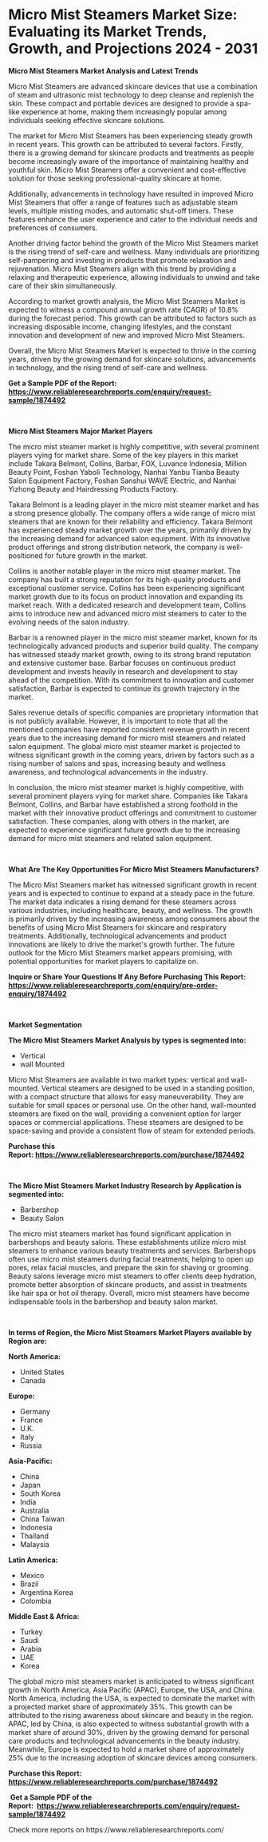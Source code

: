 <p><h1>Micro Mist Steamers Market Size: Evaluating its Market Trends, Growth, and Projections 2024 - 2031</h1></p><p><strong>Micro Mist Steamers Market Analysis and Latest Trends</strong></p>
<p><p>Micro Mist Steamers are advanced skincare devices that use a combination of steam and ultrasonic mist technology to deep cleanse and replenish the skin. These compact and portable devices are designed to provide a spa-like experience at home, making them increasingly popular among individuals seeking effective skincare solutions.</p><p>The market for Micro Mist Steamers has been experiencing steady growth in recent years. This growth can be attributed to several factors. Firstly, there is a growing demand for skincare products and treatments as people become increasingly aware of the importance of maintaining healthy and youthful skin. Micro Mist Steamers offer a convenient and cost-effective solution for those seeking professional-quality skincare at home.</p><p>Additionally, advancements in technology have resulted in improved Micro Mist Steamers that offer a range of features such as adjustable steam levels, multiple misting modes, and automatic shut-off timers. These features enhance the user experience and cater to the individual needs and preferences of consumers.</p><p>Another driving factor behind the growth of the Micro Mist Steamers market is the rising trend of self-care and wellness. Many individuals are prioritizing self-pampering and investing in products that promote relaxation and rejuvenation. Micro Mist Steamers align with this trend by providing a relaxing and therapeutic experience, allowing individuals to unwind and take care of their skin simultaneously.</p><p>According to market growth analysis, the Micro Mist Steamers Market is expected to witness a compound annual growth rate (CAGR) of 10.8% during the forecast period. This growth can be attributed to factors such as increasing disposable income, changing lifestyles, and the constant innovation and development of new and improved Micro Mist Steamers.</p><p>Overall, the Micro Mist Steamers Market is expected to thrive in the coming years, driven by the growing demand for skincare solutions, advancements in technology, and the rising trend of self-care and wellness.</p></p>
<p><strong>Get a Sample PDF of the Report:&nbsp; <a href="https://www.reliableresearchreports.com/enquiry/request-sample/1874492">https://www.reliableresearchreports.com/enquiry/request-sample/1874492</a></strong></p>
<p>&nbsp;</p>
<p><strong>Micro Mist Steamers Major Market Players</strong></p>
<p><p>The micro mist steamer market is highly competitive, with several prominent players vying for market share. Some of the key players in this market include Takara Belmont, Collins, Barbar, FOX, Luvance Indonesia, Million Beauty Point, Foshan Yaboli Technology, Nanhai Yanbu Tianba Beauty Salon Equipment Factory, Foshan Sanshui WAVE Electric, and Nanhai Yizhong Beauty and Hairdressing Products Factory.</p><p>Takara Belmont is a leading player in the micro mist steamer market and has a strong presence globally. The company offers a wide range of micro mist steamers that are known for their reliability and efficiency. Takara Belmont has experienced steady market growth over the years, primarily driven by the increasing demand for advanced salon equipment. With its innovative product offerings and strong distribution network, the company is well-positioned for future growth in the market.</p><p>Collins is another notable player in the micro mist steamer market. The company has built a strong reputation for its high-quality products and exceptional customer service. Collins has been experiencing significant market growth due to its focus on product innovation and expanding its market reach. With a dedicated research and development team, Collins aims to introduce new and advanced micro mist steamers to cater to the evolving needs of the salon industry.</p><p>Barbar is a renowned player in the micro mist steamer market, known for its technologically advanced products and superior build quality. The company has witnessed steady market growth, owing to its strong brand reputation and extensive customer base. Barbar focuses on continuous product development and invests heavily in research and development to stay ahead of the competition. With its commitment to innovation and customer satisfaction, Barbar is expected to continue its growth trajectory in the market.</p><p>Sales revenue details of specific companies are proprietary information that is not publicly available. However, it is important to note that all the mentioned companies have reported consistent revenue growth in recent years due to the increasing demand for micro mist steamers and related salon equipment. The global micro mist steamer market is projected to witness significant growth in the coming years, driven by factors such as a rising number of salons and spas, increasing beauty and wellness awareness, and technological advancements in the industry.</p><p>In conclusion, the micro mist steamer market is highly competitive, with several prominent players vying for market share. Companies like Takara Belmont, Collins, and Barbar have established a strong foothold in the market with their innovative product offerings and commitment to customer satisfaction. These companies, along with others in the market, are expected to experience significant future growth due to the increasing demand for micro mist steamers and related salon equipment.</p></p>
<p>&nbsp;</p>
<p><strong>What Are The Key Opportunities For Micro Mist Steamers Manufacturers?</strong></p>
<p><p>The Micro Mist Steamers market has witnessed significant growth in recent years and is expected to continue to expand at a steady pace in the future. The market data indicates a rising demand for these steamers across various industries, including healthcare, beauty, and wellness. The growth is primarily driven by the increasing awareness among consumers about the benefits of using Micro Mist Steamers for skincare and respiratory treatments. Additionally, technological advancements and product innovations are likely to drive the market's growth further. The future outlook for the Micro Mist Steamers market appears promising, with potential opportunities for market players to capitalize on.</p></p>
<p><strong>Inquire or Share Your Questions If Any Before Purchasing This Report: <a href="https://www.reliableresearchreports.com/enquiry/pre-order-enquiry/1874492">https://www.reliableresearchreports.com/enquiry/pre-order-enquiry/1874492</a></strong></p>
<p>&nbsp;</p>
<p><strong>Market Segmentation</strong></p>
<p><strong>The Micro Mist Steamers Market Analysis by types is segmented into:</strong></p>
<p><ul><li>Vertical</li><li>wall Mounted</li></ul></p>
<p><p>Micro Mist Steamers are available in two market types: vertical and wall-mounted. Vertical steamers are designed to be used in a standing position, with a compact structure that allows for easy maneuverability. They are suitable for small spaces or personal use. On the other hand, wall-mounted steamers are fixed on the wall, providing a convenient option for larger spaces or commercial applications. These steamers are designed to be space-saving and provide a consistent flow of steam for extended periods.</p></p>
<p><strong>Purchase this Report:&nbsp;<a href="https://www.reliableresearchreports.com/purchase/1874492">https://www.reliableresearchreports.com/purchase/1874492</a></strong></p>
<p>&nbsp;</p>
<p><strong>The Micro Mist Steamers Market Industry Research by Application is segmented into:</strong></p>
<p><ul><li>Barbershop</li><li>Beauty Salon</li></ul></p>
<p><p>The micro mist steamers market has found significant application in barbershops and beauty salons. These establishments utilize micro mist steamers to enhance various beauty treatments and services. Barbershops often use micro mist steamers during facial treatments, helping to open up pores, relax facial muscles, and prepare the skin for shaving or grooming. Beauty salons leverage micro mist steamers to offer clients deep hydration, promote better absorption of skincare products, and assist in treatments like hair spa or hot oil therapy. Overall, micro mist steamers have become indispensable tools in the barbershop and beauty salon market.</p></p>
<p>&nbsp;</p>
<p><strong>In terms of Region, the Micro Mist Steamers Market Players available by Region are:</strong></p>
<p>
    <p> <strong> North America: </strong>
        <ul>
            <li>United States</li>
            <li>Canada</li>
        </ul>
        </p> 
    <p> <strong> Europe: </strong>
        <ul>
            <li>Germany</li>
            <li>France</li>
            <li>U.K.</li>
            <li>Italy</li>
            <li>Russia</li>
        </ul>
        </p> 
    <p> <strong> Asia-Pacific: </strong>
        <ul>
            <li>China</li>
            <li>Japan</li>
            <li>South Korea</li>
            <li>India</li>
            <li>Australia</li>
            <li>China Taiwan</li>
            <li>Indonesia</li>
            <li>Thailand</li>
            <li>Malaysia</li>
        </ul>
        </p> 
    <p> <strong> Latin America: </strong>
        <ul>
            <li>Mexico</li>
            <li>Brazil</li>
            <li>Argentina Korea</li>
            <li>Colombia</li>
        </ul>
        </p> 
    <p> <strong> Middle East & Africa: </strong>
        <ul>
            <li>Turkey</li>
            <li>Saudi</li>
            <li>Arabia</li>
            <li>UAE</li>
            <li>Korea</li>
        </ul>
    </p>
    </p>
<p><p>The global micro mist steamers market is anticipated to witness significant growth in North America, Asia Pacific (APAC), Europe, the USA, and China. North America, including the USA, is expected to dominate the market with a projected market share of approximately 35%. This growth can be attributed to the rising awareness about skincare and beauty in the region. APAC, led by China, is also expected to witness substantial growth with a market share of around 30%, driven by the growing demand for personal care products and technological advancements in the beauty industry. Meanwhile, Europe is expected to hold a market share of approximately 25% due to the increasing adoption of skincare devices among consumers.</p></p>
<p><strong>Purchase this Report: <a href="https://www.reliableresearchreports.com/purchase/1874492">https://www.reliableresearchreports.com/purchase/1874492</a></strong></p>
<p>&nbsp;<strong>Get a Sample PDF of the Report:&nbsp;&nbsp;<a href="https://www.reliableresearchreports.com/enquiry/request-sample/1874492">https://www.reliableresearchreports.com/enquiry/request-sample/1874492</a></strong></p>
<p><strong></strong></p>
<p>Check more reports on https://www.reliableresearchreports.com/</p>
